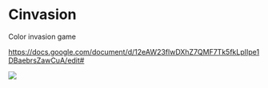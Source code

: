 Cinvasion
=========

Color invasion game

https://docs.google.com/document/d/12eAW23flwDXhZ7QMF7Tk5fkLpIIpe1DBaebrsZawCuA/edit#

<img src="https://lh6.googleusercontent.com/-xejNJJ_NCSQ/UwITp3sMY0I/AAAAAAAAN3A/oH85tRQK3Ro/s0/2014-02-17_15-50-33.png" />
